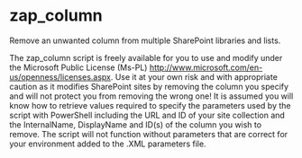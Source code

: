 # zap_column
Remove an unwanted column from multiple SharePoint libraries and lists.

The zap_column script is freely available for you to use and modify under the Microsoft Public License (Ms-PL) http://www.microsoft.com/en-us/openness/licenses.aspx. Use it at your own risk and with appropriate caution as it modifies SharePoint sites by removing the column you specify and will not protect you from removing the wrong one! It is assumed you will know how to retrieve values required to specify the parameters used by the script with PowerShell including the URL and ID of your site collection and the InternalName, DisplayName and ID(s) of the column you wish to remove. The script will not function without parameters that are correct for your environment added to the .XML parameters file.
